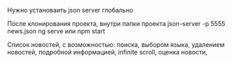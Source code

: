 Нужно установаить json server глобально

После клонирования проекта, внутри папки проекта 
json-server -p 5555 news.json
ng serve или npm start

Список новостей, с возможностью: поиска, выбором языка, удалением новостей, подробной информацией, infinite scroll, оценка новости, 
